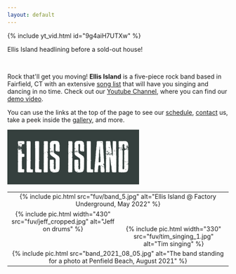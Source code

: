 ```yaml
---
layout: default
---
```


{% include yt_vid.html id="9g4aiH7UTXw" %}

Ellis Island headlining before a sold-out house!

<!--
<table width="100%">
  <tr style="vertical-align: top;">
    <td id="random-index-image" colspan="2" width="100%" style="align: top; text-align: center;">
      <img/>
    </td>
  </tr>
</table>
-->

<br/>

Rock that'll get you moving! **Ellis Island** is a five-piece rock band
based in Fairfield, CT with an extensive [song list](/song-list.html) that
will have you singing and dancing in no time. Check out our [Youtube
Channel](https://www.youtube.com/@ellisislandfairfieldct), where you can
find our [demo video](https://www.youtube.com/embed/MN8Sgid2x30).

You can use the links at the top of the page to see our
[schedule](/schedule.html), [contact](/contact.html) us, take a peek inside
the [gallery](/gallery.html), and more.

<div class="mainLogo">
<img class="mainLogo" src="images/Ellis_Island_banner.png" width="300"
    alt="Ellis Island Banner" onclick="modal_image(this);"/>
</div>

<table>
  <tr style="vertical-align: top;">
    <td colspan="2" width="100%" style="align: top; text-align: center;">
      {% include pic.html src="fuv/band_5.jpg" alt="Ellis Island @ Factory Underground, May 2022" %}
    </td>
  </tr>
  <tr style="vertical-align: top;">
    <td with="50%" style="align: center; text-align: center;">
      {% include pic.html width="430" src="fuv/jeff_cropped.jpg" alt="Jeff on drums" %}
    </td>
    <td with="50%" style="align: center; text-align: center;">
      <br/><br/>
      {% include pic.html width="330" src="fuv/tim_singing_1.jpg" alt="Tim singing" %}
    </td>
  </tr>
  <tr style="vertical-align: top;">
    <td colspan="2" width="100%" style="align: top; text-align: center;">
      {% include pic.html src="band_2021_08_05.jpg"
                 alt="The band standing for a photo at Penfield Beach, August 2021" %}
    </td>
  </tr>
</table>
<script>insert_random_index_image();</script>
